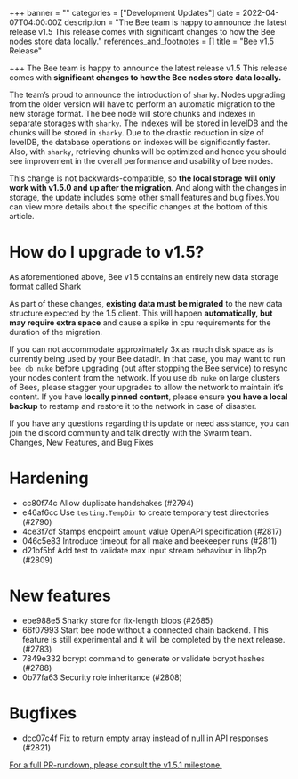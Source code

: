+++
banner = ""
categories = ["Development Updates"]
date = 2022-04-07T04:00:00Z
description = "The Bee team is happy to announce the latest release v1.5 This release comes with significant changes to how the Bee nodes store data locally."
references_and_footnotes = []
title = "Bee v1.5 Release"

+++
The Bee team is happy to announce the latest release v1.5 This release comes with **significant changes to how the Bee nodes store data locally.**

The team’s proud to announce the introduction of `sharky`. Nodes upgrading from the older version will have to perform an automatic migration to the new storage format. The bee node will store chunks and indexes in separate storages with `sharky`. The indexes will be stored in levelDB and the chunks will be stored in `sharky`. Due to the drastic reduction in size of levelDB, the database operations on indexes will be significantly faster. Also, with `sharky`, retrieving chunks will be optimized and hence you should see improvement in the overall performance and usability of bee nodes.

This change is not backwards-compatible, so **the local storage will only work with v1.5.0 and up after the migration**. And along with the changes in storage, the update includes some other small features and bug fixes.You can view more details about the specific changes at the bottom of this article.

# How do I upgrade to v1.5?

As aforementioned above, Bee v1.5 contains an entirely new data storage format called Shark

As part of these changes, **existing data must be migrated** to the new data structure expected by the 1.5 client. This will happen **automatically, but may require extra space** and cause a spike in cpu requirements for the duration of the migration.

If you can not accommodate approximately 3x as much disk space as is currently being used by your Bee datadir. In that case, you may want to run `bee db nuke` before upgrading (but after stopping the Bee service) to resync your nodes content from the network. If you use `db nuke` on large clusters of Bees, please stagger your upgrades to allow the network to maintain it’s content. If you have **locally pinned content**, please ensure **you have a local backup** to restamp and restore it to the network in case of disaster.

If you have any questions regarding this update or need assistance, you can join the discord community and talk directly with the Swarm team.  
Changes, New Features, and Bug Fixes

# Hardening

* cc80f74c Allow duplicate handshakes (#2794)
* e46af6cc Use `testing.TempDir` to create temporary test directories (#2790)
* 4ce3f7df Stamps endpoint `amount` value OpenAPI specification (#2817)
* 046c5e83 Introduce timeout for all make and beekeeper runs (#2811)
* d21bf5bf Add test to validate max input stream behaviour in libp2p (#2809)

# New features

* ebe988e5 Sharky store for fix-length blobs (#2685)
* 66f07993 Start bee node without a connected chain backend. This feature is still experimental and it will be completed by the next release. (#2783)
* 7849e332 bcrypt command to generate or validate bcrypt hashes (#2788)
* 0b77fa63 Security role inheritance (#2808)

# Bugfixes

* dcc07c4f Fix to return empty array instead of null in API responses (#2821)

[For a full PR-rundown, please consult the v1.5.1 milestone.](https://github.com/ethersphere/bee/releases/tag/v1.5.1)